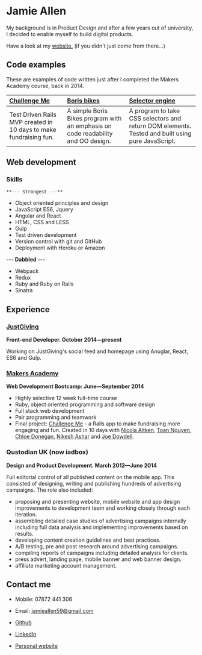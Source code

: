 Jamie Allen
===========

My background is in Product Design and after a few years out of university, I decided to enable myself to build digital products.

Have a look at my [website.](http://www.jamieallen.co.uk/) (if you didn't just come from there...)

Code examples
-------------
These are examples of code written just after I completed the Makers Academy course, back in 2014.

| [Challenge Me] | [Boris bikes] | [Selector engine] |
|:-------------- |:------------- |:------------ |
| Test Driven Rails MVP created in 10 days to make fundraising fun. | A simple Boris Bikes program with an emphasis on code readability and OO design. | A program to take CSS selectors and return DOM elements. Tested and built using pure JavaScript. |

Web development
---------------

### Skills

    **--- Strongest ---**

  - Object­ oriented principles and design
  - JavaScript ES6, Jquery
  - Angular and React
  - HTML, CSS and LESS
  - Gulp
  - Test­ driven development
  - Version control with git and GitHub
  - Deployment with Heroku or Amazon

  **--- Dabbled ---**

  - Webpack
  - Redux
  - Ruby and Ruby on Rails
  - Sinatra

Experience
----------

### [JustGiving]
**Front-end Developer. October 2014&mdash;present**

Working on JustGiving's social feed and homepage using Anuglar, React, ES6 and Gulp.

### [Makers Academy]
**Web Development Bootcamp: June&mdash;September 2014**

  - Highly selective 12 week full-time course
  - Ruby, object oriented programming and software design
  - Full stack web development
  - Pair programming and teamwork
  - Final project: [Challenge Me] - a Rails app to make fundraising more engaging and fun. Created in 10 days with [Nicola Aitken], [Toan Nguyen], [Chloe Donegan], [Nikesh Ashar] and [Joe Dowdell].

### Qustodian UK (now iadbox)
**Design and Product Development. March 2012&mdash;June 2014**

Full editorial control of all published content on the mobile app. This consisted of designing, writing and publishing hundreds of advertising campaigns. The role also included:

- proposing and presenting website, mobile website and app design improvements to development team and working closely through each iteration.
- assembling detailed case studies of advertising campaigns internally including full data analysis and implementing improvements based on results.
- developing content creation guidelines and best practices.
- A/B testing, pre and post research around advertising campaigns.
- compiling reports of campaigns including detailed analysis for clients.
- press advert, landing page, mobile banner and web banner design.
- affiliate marketing account management.

Contact me
------------

- Mobile: 07872 441 306
- Email: [jamieallen59@gmail.com]
- [Github]
- [LinkedIn]
- [Personal website]

  [Boris bikes]: https://github.com/jamieallen59/boris_bikes
  [Selector engine]: https://github.com/jamieallen59/JQuery_selector_engine
  [Challenge Me]: https://github.com/jamieallen59/challenge_me

  [JustGiving]: http://www.justgiving.com
  [Makers Academy]: http://www.makersacademy.com
  [jamieallen59@gmail.com]: mailto:jamieallen59@gmail.com
  [GitHub]: https://github.com/jamieallen59
  [LinkedIn]: uk.linkedin.com/pub/jamie-allen/49/9bb/577/
  [Personal website]: http://www.jamieallen.co.uk/

  [Nicola Aitken]: https://github.com/aitkenster
  [Toan Nguyen]: https://github.com/yoshdog
  [Chloe Donegan]: https://github.com/csharpd
  [Nikesh Ashar]: https://github.com/nikeshashar
  [Joe Dowdell]: https://github.com/joedowdell
